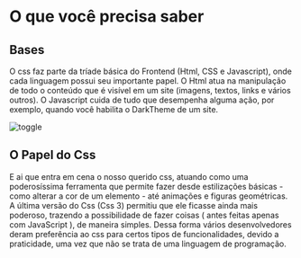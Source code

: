 # O que você precisa saber

## Bases

O css faz parte da tríade básica do Frontend (Html, CSS e Javascript), onde cada linguagem possui seu importante papel. O Html atua
na manipulação de todo o conteúdo que é visível em um site (imagens, textos, links e vários outros). O Javascript cuida de tudo que desempenha alguma ação, por exemplo, quando você habilita o DarkTheme de um site.


![toggle](https://github.com/mathh95/css4noobs/raw/master/img/dark-toggle.gif)


## O Papel do Css

E ai que entra em cena o nosso querido css, atuando como uma poderosíssima ferramenta que permite fazer desde estilizações básicas - como alterar a cor
de um elemento - até animações e figuras geométricas. A última versão do Css (Css 3) permitiu que ele ficasse ainda mais poderoso, trazendo a possibilidade de fazer coisas  ( antes feitas apenas com JavaScript ), de maneira simples. Dessa forma vários desenvolvedores deram preferência ao css para certos tipos de funcionalidades, devido a praticidade, uma vez que não se trata de uma linguagem de programação.

 


